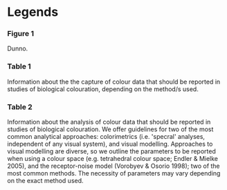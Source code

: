 # Legends

### Figure 1
Dunno.

### Table 1
Information about the the capture of colour data that should be reported in studies of biological colouration, depending on the method/s used.

### Table 2
Information about the analysis of colour data that should be reported in studies of biological colouration. We offer guidelines for two of the most common analytical approaches: colorimetrics (i.e. 'specral' analyses, independent of any visual system), and visual modelling. Approaches to visual modelling are diverse, so we outline the parameters to be reported when using a colour space (e.g. tetrahedral colour space; Endler & Mielke 2005), and the receptor-noise model (Vorobyev & Osorio 1998); two of the most common methods. The necessity of parameters may vary depending on the exact method used.      